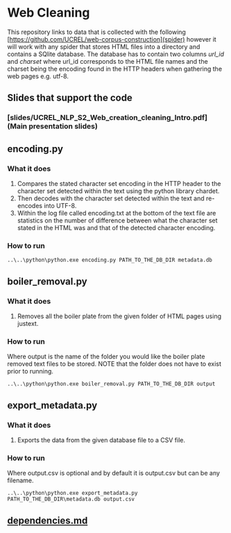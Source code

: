 # Web Cleaning
This repository links to data that is collected with the following [https://github.com/UCREL/web-corpus-construction](spider)
however it will work with any spider that stores HTML files into a directory
and contains a SQlite database. The database has to contain two columns
*url_id* and *charset* where url_id corresponds to the HTML file names and the
charset being the encoding found in the HTTP headers when gathering the web
pages e.g. utf-8.

## Slides that support the code
### [slides/UCREL_NLP_S2_Web_creation_cleaning_Intro.pdf](Main presentation slides)

## encoding.py
### What it does
1. Compares the stated character set encoding in the HTTP header to the
character set detected within the text using the python library chardet.
2. Then decodes with the character set detected within the text and re-encodes
into UTF-8.
3. Within the log file called encoding.txt at the bottom of the text file are
statistics on the number of difference between what the character set stated in
the HTML was and that of the detected character encoding.

### How to run
    ..\..\python\python.exe encoding.py PATH_TO_THE_DB_DIR metadata.db

## boiler_removal.py
### What it does
1. Removes all the boiler plate from the given folder of HTML pages using
justext.

### How to run
Where output is the name of the folder you would like the boiler plate removed
text files to be stored. NOTE that the folder does not have to exist prior to running.

    ..\..\python\python.exe boiler_removal.py PATH_TO_THE_DB_DIR output

## export_metadata.py
### What it does
1. Exports the data from the given database file to a CSV file.

### How to run
Where output.csv is optional and by default it is output.csv but can be any
filename.

    ..\..\python\python.exe export_metadata.py PATH_TO_THE_DB_DIR\metadata.db output.csv

## [dependencies.md](Dependencies)
